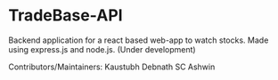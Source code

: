# TradeBase-API

Backend application for a react based web-app to watch stocks. Made using express.js and node.js. (Under development)

Contributors/Maintainers: Kaustubh Debnath SC Ashwin
